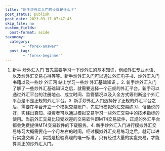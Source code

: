 ```yaml
---
title: "新手炒外汇入门的步骤是什么？"
post_status: publish
post_date: 2023-09-17 07:47:43
skip_file: no
custom_fields: 
  post-format: aside
taxonomy:
  category:
        - "forex-answer"
  post_tag:
        - "forex-beginner"
---
```


1. 新手 炒外汇入门 首先需要学习一下炒外汇的基本知识，例如外汇专业术语、以及炒外汇交易心得等等。新手炒外汇入门可以通过外汇电子书、炒外汇入门书籍以及一些炒 外汇网 站上学习一些炒 外汇基础知识 。2. 新手炒外汇入门了解了一些炒外汇基础知识之后，就需要选择一个正规的外汇平台。新手可以通过外汇平台的注册地点、成立时间、监管情况以及入金方式等判断这个外汇平台是不是正规的外汇平台。3. 新手炒外汇入门选择好了正规的外汇平台之后，需要在平台开立一个模拟交易账户，先进行模拟外汇交易练习，俗话说的好，实践出真知。投资者可以通过模拟交易学习一些外汇交易中的技术指标的使用。当前外汇交易比较受欢迎的交易软件即MT4交易软件，正规的外汇平台都会免费提供MT4交易软件的下载服务。4. 新手炒外汇入门进行模拟外汇交易练习大概需要花一个月左右的时间，经过模拟外汇交易练习之后，就可以进行实盘交易了。实践是检验真理的唯一标准，只有经过大量的实盘交易，才能算真正的炒外汇入门。
